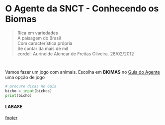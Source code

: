 <!---
Open Source program Pynoplia - Copyright © 2024  Carlo Oliveira** <carlo@nce.ufrj.br>,
PDX-License-Identifier:** `GNU General Public License v3.0 or later <http://is.gd/3Udt>`_.
-->
# O Agente da SNCT - Conhecendo os Biomas
> Rica em variedades<br/>
> A paisagem do Brasil<br/>
> Com característica própria<br/>
> Se contar da mais de mil<br/>
> cordel: Aurineide Alencar de Freitas Oliveira. 28/02/2012

<img src onerror="__did_got__('../../_prog/snct_ca.py')"></img>

<img id="caderno_bio" src onerror="__widget__(this.id)"></img>

Vamos fazer um jogo com animais.
Escolha em **BIOMAS** no [Guia do Agente](https://bit.ly/SNCT_24_G) uma opção de jogo

```python
# procure dicas no Guia
bicho = input(bichos)
print(bicho)
```

#### LABASE
[footer](footer.md ':include')